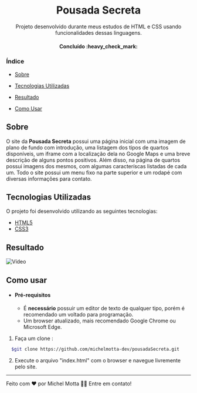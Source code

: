 <h1 align="center">Pousada Secreta</h1>
<p align="center">Projeto desenvolvido durante meus estudos de HTML e CSS usando funcionalidades dessas linguagens.</p>

<h4 align="center"> 
	Concluído :heavy_check_mark:
</h4>

### Índice

- [Sobre](#sobre)

- [Tecnologias Utilizadas](#tecnologias-utilizadas)

- [Resultado](#resultado)

- [Como Usar](#como-usar)

## Sobre

O site da <strong>Pousada Secreta</strong> possui uma página inicial com uma imagem de plano de fundo com introdução, uma listagem dos tipos de quartos disponíveis, um iframe com a localização dela no Google Maps e uma breve descrição de alguns pontos positivos. Além disso, na página de quartos possui imagens dos mesmos, com algumas caracteríscas listadas de cada um. Todo o site possui um menu fixo na parte superior e um rodapé com diversas informações para contato. 



## Tecnologias Utilizadas

O projeto foi desenvolvido utilizando as seguintes tecnologias:

- [HTML5](https://html.com)
- [CSS3](https://html.com/css/)

## Resultado

![Vídeo](./assets/pousadaSecreta.gif)

## Como usar

- #### **Pré-requisitos**

  - É **necessário** possuir um editor de texto de qualquer tipo, porém é recomendado um voltado para programação.
  - Um browser atualizado, mais recomendado Google Chrome ou Microsoft Edge.

1. Faça um clone :

```sh
  $git clone https://github.com/michelmotta-dev/pousadaSecreta.git
```

2. Execute o arquivo "index.html" com o browser e navegue livremente pelo site.

---

Feito com ❤️ por Michel Motta 👋🏽 Entre em contato!
